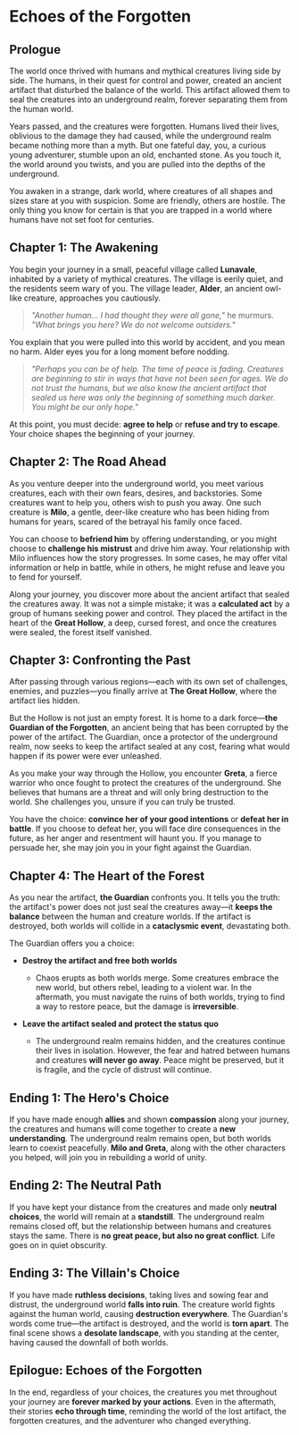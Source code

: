 # Echoes of the Forgotten

## Prologue

The world once thrived with humans and mythical creatures living side by side. The humans, in their quest for control and power, created an ancient artifact that disturbed the balance of the world. This artifact allowed them to seal the creatures into an underground realm, forever separating them from the human world.

Years passed, and the creatures were forgotten. Humans lived their lives, oblivious to the damage they had caused, while the underground realm became nothing more than a myth. But one fateful day, you, a curious young adventurer, stumble upon an old, enchanted stone. As you touch it, the world around you twists, and you are pulled into the depths of the underground.

You awaken in a strange, dark world, where creatures of all shapes and sizes stare at you with suspicion. Some are friendly, others are hostile. The only thing you know for certain is that you are trapped in a world where humans have not set foot for centuries.

## Chapter 1: The Awakening

You begin your journey in a small, peaceful village called **Lunavale**, inhabited by a variety of mythical creatures. The village is eerily quiet, and the residents seem wary of you. The village leader, **Alder**, an ancient owl-like creature, approaches you cautiously.

> *"Another human… I had thought they were all gone,"* he murmurs. *"What brings you here? We do not welcome outsiders."*

You explain that you were pulled into this world by accident, and you mean no harm. Alder eyes you for a long moment before nodding.

> *"Perhaps you can be of help. The time of peace is fading. Creatures are beginning to stir in ways that have not been seen for ages. We do not trust the humans, but we also know the ancient artifact that sealed us here was only the beginning of something much darker. You might be our only hope."*

At this point, you must decide: **agree to help** or **refuse and try to escape**. Your choice shapes the beginning of your journey.

## Chapter 2: The Road Ahead

As you venture deeper into the underground world, you meet various creatures, each with their own fears, desires, and backstories. Some creatures want to help you, others wish to push you away. One such creature is **Milo**, a gentle, deer-like creature who has been hiding from humans for years, scared of the betrayal his family once faced.

You can choose to **befriend him** by offering understanding, or you might choose to **challenge his mistrust** and drive him away. Your relationship with Milo influences how the story progresses. In some cases, he may offer vital information or help in battle, while in others, he might refuse and leave you to fend for yourself.

Along your journey, you discover more about the ancient artifact that sealed the creatures away. It was not a simple mistake; it was a **calculated act** by a group of humans seeking power and control. They placed the artifact in the heart of the **Great Hollow**, a deep, cursed forest, and once the creatures were sealed, the forest itself vanished.

## Chapter 3: Confronting the Past

After passing through various regions—each with its own set of challenges, enemies, and puzzles—you finally arrive at **The Great Hollow**, where the artifact lies hidden.

But the Hollow is not just an empty forest. It is home to a dark force—**the Guardian of the Forgotten**, an ancient being that has been corrupted by the power of the artifact. The Guardian, once a protector of the underground realm, now seeks to keep the artifact sealed at any cost, fearing what would happen if its power were ever unleashed.

As you make your way through the Hollow, you encounter **Greta**, a fierce warrior who once fought to protect the creatures of the underground. She believes that humans are a threat and will only bring destruction to the world. She challenges you, unsure if you can truly be trusted.

You have the choice: **convince her of your good intentions** or **defeat her in battle**. If you choose to defeat her, you will face dire consequences in the future, as her anger and resentment will haunt you. If you manage to persuade her, she may join you in your fight against the Guardian.

## Chapter 4: The Heart of the Forest

As you near the artifact, **the Guardian** confronts you. It tells you the truth: the artifact's power does not just seal the creatures away—it **keeps the balance** between the human and creature worlds. If the artifact is destroyed, both worlds will collide in a **cataclysmic event**, devastating both.

The Guardian offers you a choice:

- **Destroy the artifact and free both worlds**  
  - Chaos erupts as both worlds merge. Some creatures embrace the new world, but others rebel, leading to a violent war. In the aftermath, you must navigate the ruins of both worlds, trying to find a way to restore peace, but the damage is **irreversible**.

- **Leave the artifact sealed and protect the status quo**  
  - The underground realm remains hidden, and the creatures continue their lives in isolation. However, the fear and hatred between humans and creatures **will never go away**. Peace might be preserved, but it is fragile, and the cycle of distrust will continue.

## Ending 1: The Hero's Choice

If you have made enough **allies** and shown **compassion** along your journey, the creatures and humans will come together to create a **new understanding**. The underground realm remains open, but both worlds learn to coexist peacefully. **Milo and Greta**, along with the other characters you helped, will join you in rebuilding a world of unity.

## Ending 2: The Neutral Path

If you have kept your distance from the creatures and made only **neutral choices**, the world will remain at a **standstill**. The underground realm remains closed off, but the relationship between humans and creatures stays the same. There is **no great peace, but also no great conflict**. Life goes on in quiet obscurity.

## Ending 3: The Villain's Choice

If you have made **ruthless decisions**, taking lives and sowing fear and distrust, the underground world **falls into ruin**. The creature world fights against the human world, causing **destruction everywhere**. The Guardian's words come true—the artifact is destroyed, and the world is **torn apart**. The final scene shows a **desolate landscape**, with you standing at the center, having caused the downfall of both worlds.

## Epilogue: Echoes of the Forgotten

In the end, regardless of your choices, the creatures you met throughout your journey are **forever marked by your actions**. Even in the aftermath, their stories **echo through time**, reminding the world of the lost artifact, the forgotten creatures, and the adventurer who changed everything.
